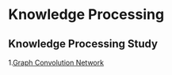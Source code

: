 Knowledge Processing
====

## Knowledge Processing Study

1.[Graph Convolution Network](https://blog.naver.com/jaeyoon_95/221740195470)
